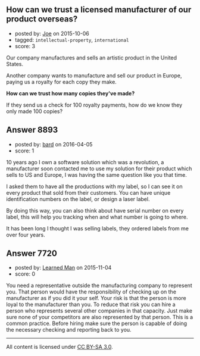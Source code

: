 ## How can we trust a licensed manufacturer of our product overseas?

- posted by: [Joe](https://stackexchange.com/users/906180/joe) on 2015-10-06
- tagged: `intellectual-property`, `international`
- score: 3

Our company manufactures and sells an artistic product in the United States.

Another company wants to manufacture and sell our product in Europe, paying us a royalty for each copy they make.

**How can we trust how many copies they've made?**

If they send us a check for 100 royalty payments, how do we know they only made 100 copies?


## Answer 8893

- posted by: [bard](https://stackexchange.com/users/3139279/bard) on 2016-04-05
- score: 1

10 years ago I own a software solution which was a revolution, a manufacturer soon contacted me to use my solution for their product which sells to US and Europe, I was having the same question like you that time.

I asked them to have all the productions with my label, so I can see it on every product that sold from their customers. You can have unique identification numbers on the label, or design a laser label.

By doing this way, you can also think about have serial number on every label, this will help you tracking when and what number is going to where.

It has been long I thought I was selling labels, they ordered labels from me over four years.


## Answer 7720

- posted by: [Learned Man](https://stackexchange.com/users/7236940/learned-man) on 2015-11-04
- score: 0

You need a representative outside the manufacturing company to represent you. That person would have the responsibility of checking up on the manufacturer as if you did it your self. Your risk is that the person is more loyal to the manufacturer than you. To reduce that risk you can hire a person who represents several other companies in that capacity. Just make sure none of your competitors are also represented by that person. This is a common practice. Before hiring make sure the person is capable of doing the necessary checking and reporting back to you.



---

All content is licensed under [CC BY-SA 3.0](https://creativecommons.org/licenses/by-sa/3.0/).
